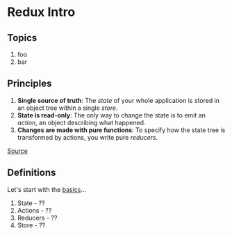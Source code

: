 # Redux Intro

## Topics

1. foo
1. bar

## Principles

1. **Single source of truth**: The *state* of your whole application is stored in an object tree within a single *store*.
1. **State is read-only**: The only way to change the state is to emit an *action*, an object describing what happened.
1. **Changes are made with pure functions**: To specify how the state tree is transformed by actions, you write pure *reducers*.

[Source](https://github.com/reactjs/redux/blob/master/docs/introduction/ThreePrinciples.md)

## Definitions

Let's start with the [basics](http://redux.js.org/docs/basics/)...

1. State - ??
1. Actions - ??
1. Reducers - ??
1. Store - ??
